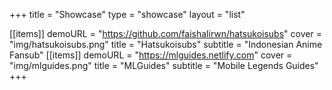 +++
title = "Showcase"
type = "showcase"
layout = "list"

[[items]]
  demoURL = "https://github.com/faishalirwn/hatsukoisubs"
  cover = "img/hatsukoisubs.png"
  title = "Hatsukoisubs"
  subtitle = "Indonesian Anime Fansub"
[[items]]
  demoURL = "https://mlguides.netlify.com"
  cover = "img/mlguides.png"
  title = "MLGuides"
  subtitle = "Mobile Legends Guides"
+++